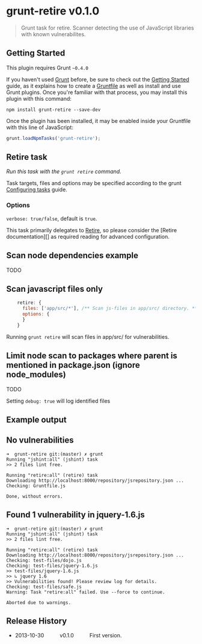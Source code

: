 # grunt-retire v0.1.0

> Grunt task for retire. Scanner detecting the use of JavaScript libraries with known vulnerabilites.



## Getting Started
This plugin requires Grunt `~0.4.0`

If you haven't used [Grunt](http://gruntjs.com/) before, be sure to check out the [Getting Started](http://gruntjs.com/getting-started) guide, as it explains how to create a [Gruntfile](http://gruntjs.com/sample-gruntfile) as well as install and use Grunt plugins. Once you're familiar with that process, you may install this plugin with this command:

```shell
npm install grunt-retire --save-dev
```

Once the plugin has been installed, it may be enabled inside your Gruntfile with this line of JavaScript:

```js
grunt.loadNpmTasks('grunt-retire');
```




## Retire task
_Run this task with the `grunt retire` command._

Task targets, files and options may be specified according to the grunt [Configuring tasks](http://gruntjs.com/configuring-tasks) guide.
### Options
`verbose: true/false`, default is `true`.

This task primarily delegates to [Retire][], so please consider the [Retire documentation][] as required reading for advanced configuration.

[Retire]: https://github.com/bekk/retire.js

## Scan node dependencies example
TODO

## Scan javascript files only
```js
    retire: {
      files: ['app/src/*'], /** Scan js-files in app/src/ directory. **/
      options: {
      }
    }
```

Running ```grunt retire``` will scan files in app/src/ for vulnerabilities.


## Limit node scan to packages where parent is mentioned in package.json (ignore node_modules)
TODO

Setting ```debug: true``` will log identified files


## Example output


## No vulnerabilities
```
➜  grunt-retire git:(master) ✗ grunt
Running "jshint:all" (jshint) task
>> 2 files lint free.

Running "retire:all" (retire) task
Downloading http://localhost:8000/repository/jsrepository.json ...
Checking: Gruntfile.js

Done, without errors.
```
## Found 1 vulnerability in jquery-1.6.js
```
➜  grunt-retire git:(master) ✗ grunt
Running "jshint:all" (jshint) task
>> 2 files lint free.

Running "retire:all" (retire) task
Downloading http://localhost:8000/repository/jsrepository.json ...
Checking: test-files/dojo.js
Checking: test-files/jquery-1.6.js
>> test-files/jquery-1.6.js
>> ↳ jquery 1.6
>> Vulnerabilities found! Please review log for details.
Checking: test-files/safe.js
Warning: Task "retire:all" failed. Use --force to continue.

Aborted due to warnings.
```
## Release History

 * 2013-10-30   v0.1.0   First version.
